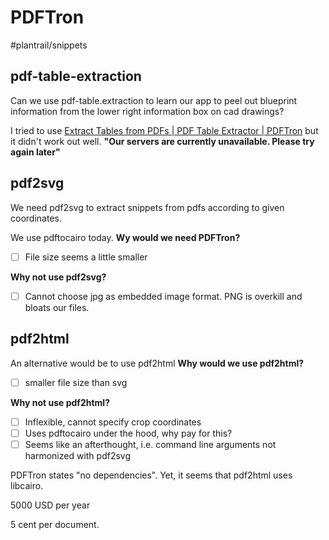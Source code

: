 # PDFTron
#plantrail/snippets

## pdf-table-extraction
Can we use pdf-table.extraction to learn our app to peel out blueprint information from the lower right information box on cad drawings?

I tried to use [Extract Tables from PDFs | PDF Table Extractor | PDFTron](https://www.pdftron.com/pdf-tools/pdf-table-extraction) but it didn't work out well.
**"Our servers are currently unavailable. Please try again later"**

## pdf2svg
We need pdf2svg to extract snippets from pdfs according to given coordinates.

We use pdftocairo today.
**Wy would we need PDFTron?**
- [ ] File size seems a little smaller

**Why not use pdf2svg?**
- [ ] Cannot choose jpg as embedded image format. PNG is overkill and bloats our files.

## pdf2html
An alternative would be to use pdf2html
**Why would we use pdf2html?**
- [ ] smaller file size than svg

**Why not use pdf2html?**
- [ ] Inflexible, cannot specify crop coordinates
- [ ] Uses pdftocairo under the hood, why pay for this?
- [ ] Seems like an afterthought, i.e. command line arguments not harmonized with pdf2svg

PDFTron states "no dependencies". Yet, it seems that pdf2html uses libcairo.


5000 USD per year

5 cent per document.
